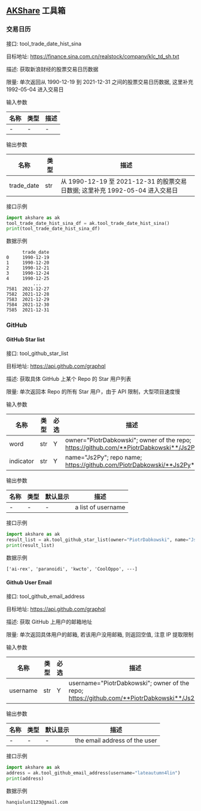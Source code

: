## [AKShare](https://github.com/jindaxiang/akshare) 工具箱

### 交易日历

接口: tool_trade_date_hist_sina

目标地址: https://finance.sina.com.cn/realstock/company/klc_td_sh.txt

描述: 获取新浪财经的股票交易日历数据

限量: 单次返回从 1990-12-19 到 2021-12-31 之间的股票交易日历数据, 这里补充 1992-05-04 进入交易日

输入参数

| 名称   | 类型 | 描述    |
| -------- | ---- | --- |
| - | - |  - |

输出参数

| 名称          | 类型 |  描述           |
| --------------- | ----- |  ---------------- |
| trade_date      | str   |   从 1990-12-19 至 2021-12-31 的股票交易日数据; 这里补充 1992-05-04 进入交易日 |

接口示例

```python
import akshare as ak
tool_trade_date_hist_sina_df = ak.tool_trade_date_hist_sina()
print(tool_trade_date_hist_sina_df)
```

数据示例

```
      trade_date
0     1990-12-19
1     1990-12-20
2     1990-12-21
3     1990-12-24
4     1990-12-25
          ...
7581  2021-12-27
7582  2021-12-28
7583  2021-12-29
7584  2021-12-30
7585  2021-12-31
```

### GitHub

#### GitHub Star list

接口: tool_github_star_list

目标地址: https://api.github.com/graphql

描述: 获取具体 GitHub 上某个 Repo 的 Star 用户列表

限量: 单次返回本 Repo 的所有 Star 用户，由于 API 限制，大型项目速度慢

输入参数

| 名称   | 类型 | 必选 | 描述                                                                              |
| -------- | ---- | ---- | --- |
| word | str | Y | owner="PiotrDabkowski"; owner of the repo; https://github.com/**PiotrDabkowski**/Js2Py |
| indicator | str | Y | name="Js2Py"; repo name; https://github.com/PiotrDabkowski/**Js2Py** |

输出参数

| 名称          | 类型 | 默认显示 | 描述           |
| --------------- | ----- | -------- | ---------------- |
| -      | -   | -| a list of username   |

接口示例

```python
import akshare as ak
result_list = ak.tool_github_star_list(owner="PiotrDabkowski", name="Js2Py")
print(result_list)
```

数据示例

```
['ai-rex', 'paranoidi', 'kwcto', 'CoolOppo', ---]
```

#### Github User Email

接口: tool_github_email_address

目标地址: https://api.github.com/graphql

描述: 获取 GitHub 上用户的邮箱地址

限量: 单次返回具体用户的邮箱, 若该用户没用邮箱, 则返回空值, 注意 IP 提取限制

输入参数

| 名称   | 类型 | 必选 | 描述                                                                              |
| -------- | ---- | ---- | --- |
| username | str | Y | username="PiotrDabkowski"; owner of the repo; https://github.com/**PiotrDabkowski**/Js2Py |

输出参数

| 名称          | 类型 | 默认显示 | 描述           |
| --------------- | ----- | -------- | ---------------- |
| -      | -   | -| the email address of the user   |

接口示例

```python
import akshare as ak
address = ak.tool_github_email_address(username="lateautumn4lin")
print(address)
```

数据示例

```
hanqiulun1123@gmail.com
```
